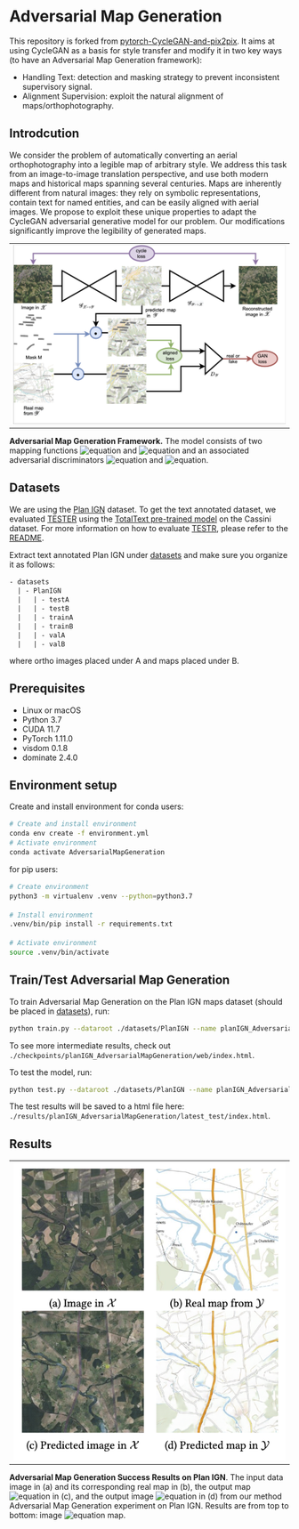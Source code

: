 # Adversarial Map Generation
This repository is forked from [pytorch-CycleGAN-and-pix2pix](https://github.com/junyanz/pytorch-CycleGAN-and-pix2pix). It aims at using CycleGAN as a basis for style transfer and modify it in two key ways (to have an Adversarial Map Generation framework):
- Handling Text: detection and masking strategy to prevent inconsistent supervisory signal.
- Alignment Supervision: exploit the natural alignment of maps/orthophotography.

## Introdcution
We consider the problem of automatically converting an aerial orthophotography into a legible map of arbitrary style. We address this task from an image-to-image translation perspective, and use both modern maps and historical maps spanning several centuries. Maps are inherently different from natural images: they rely on symbolic representations, contain text for named entities, and can be easily aligned with aerial images. We propose to exploit these unique properties to adapt the CycleGAN adversarial generative model for our problem. Our modifications significantly improve the legibility of generated maps.

<table style="width:100%; table-layout:fixed;">
	<tr>
		<td><img width="100%" src="imgs/our_approach.png"></td>
	</tr>

</table>


__Adversarial Map Generation Framework.__ The model consists of two mapping functions ![equation](https://latex.codecogs.com/svg.image?\mathcal{G}_{\mathcal{X}\mapsto&space;\mathcal{Y}) and ![equation](https://latex.codecogs.com/svg.image?\mathcal{G}_{\mathcal{Y}\mapsto&space;\mathcal{X}) and an associated adversarial discriminators ![equation](https://latex.codecogs.com/svg.image?D_{\mathcal{Y}}&space;) and ![equation](https://latex.codecogs.com/svg.image?D_{\mathcal{X}}&space;).
</tr>




## Datasets
We are using the [Plan IGN](https://www.geoportail.gouv.fr) dataset. To get the text annotated dataset, we evaluated [TESTER](https://github.com/mlpc-ucsd/TESTR) using the [TotalText pre-trained model](https://ucsdcloud-my.sharepoint.com/:u:/g/personal/xiz102_ucsd_edu/ESwSFxppsplEiEaUphJB0TABkIKoRvIljkVIazPUNEXI7g?e=Q8zJ0Q) on the Cassini dataset. For more information on how to evaluate [TESTR](https://github.com/mlpc-ucsd/TESTR), please refer to the [README](https://github.com/mlpc-ucsd/TESTR/blob/main/README.md).

Extract text annotated Plan IGN under [datasets](./datasets) and make sure you organize it as follows:

```
- datasets
  | - PlanIGN
  |   | - testA
  |   | - testB
  |   | - trainA
  |   | - trainB
  |   | - valA
  |   | - valB
```
where ortho images placed under A and maps placed under B.

## Prerequisites
- Linux or macOS
- Python 3.7
- CUDA 11.7
- PyTorch 1.11.0
- visdom 0.1.8
- dominate 2.4.0


## Environment setup

Create and install environment for conda users:

```bash
# Create and install environment
conda env create -f environment.yml
# Activate environment
conda activate AdversarialMapGeneration
```

for pip users:

```bash
# Create environment
python3 -m virtualenv .venv --python=python3.7

# Install environment
.venv/bin/pip install -r requirements.txt

# Activate environment
source .venv/bin/activate
```


## Train/Test Adversarial Map Generation
To train Adversarial Map Generation on the Plan IGN maps dataset (should be placed in [datasets](./datasets)), run:

```bash
python train.py --dataroot ./datasets/PlanIGN --name planIGN_AdversarialMapGeneration --model cycle_gan
```
To see more intermediate results, check out `./checkpoints/planIGN_AdversarialMapGeneration/web/index.html`.

To test the model, run:
```bash
python test.py --dataroot ./datasets/PlanIGN --name planIGN_AdversarialMapGeneration --model cycle_gan
```
The test results will be saved to a html file here: `./results/planIGN_AdversarialMapGeneration/latest_test/index.html`.

## Results


<table style="width:100%; table-layout:fixed;">
	<tr>
		<td><img width="100%" src="imgs/our_approach_result2.png"></td>
	</tr>
</table>

__Adversarial Map Generation Success Results on Plan IGN__. The input data image in (a) and its corresponding real map in (b), the output map ![equation](https://latex.codecogs.com/svg.image?\mathcal{G}_{\mathcal{X}\mapsto&space;\mathcal{Y}}(x)) in (c), and the output image ![equation](https://latex.codecogs.com/svg.image?\mathcal{G}_{\mathcal{Y}\mapsto&space;\mathcal{X}}(y)) in (d) from our method Adversarial Map Generation experiment on Plan IGN. Results are from top to bottom: image ![equation](https://latex.codecogs.com/svg.image?\leftrightarrow{}) map.
